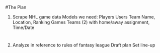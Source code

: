 #The Plan 
 
1. Scrape NHL game data
       Models we need:
           Players
           Users
           Team
               Name, Location, Ranking
           Games
               Teams (2) with home/away assignment, Time/Date
#
2. Analyze in reference to rules of fantasy league
     Draft plan
    Set line-up


